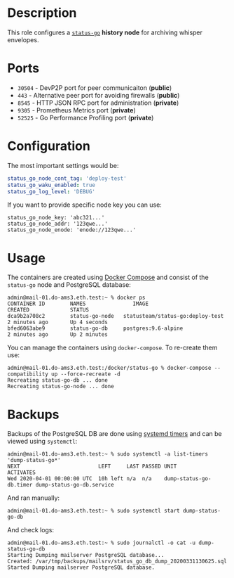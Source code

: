# Description

This role configures a [`status-go`](https://github.com/status-im/status-go) __history node__ for archiving whisper envelopes.

# Ports

* `30504` - DevP2P port for peer communicaiton (__public__)
* `443` - Alternative peer port for avoiding firewalls (__public__)
* `8545` - HTTP JSON RPC port for administration (__private__)
* `9305` - Prometheus Metrics port (__private__)
* `52525` - Go Performance Profiling port (__private__)

# Configuration

The most important settings would be:
```yaml
status_go_node_cont_tag: 'deploy-test'
status_go_waku_enabled: true
status_go_log_level: 'DEBUG'
```
If you want to provide specific node key you can use:
```
status_go_node_key: 'abc321...'
status_go_node_addr: '123qwe...'
status_go_node_enode: 'enode://123qwe...'
```

# Usage

The containers are created using [Docker Compose](https://docs.docker.com/compose/) and consist of the `status-go` node and PostgreSQL database:
```
admin@mail-01.do-ams3.eth.test:~ % docker ps 
CONTAINER ID        NAMES               IMAGE                              CREATED             STATUS
dca9b2a708c2        status-go-node   statusteam/status-go:deploy-test   2 minutes ago       Up 4 seconds
bfed6063abe9        status-go-db     postgres:9.6-alpine                2 minutes ago       Up 2 minutes
```
You can manage the containers using `docker-compose`. To re-create them use:
```
admin@mail-01.do-ams3.eth.test:/docker/status-go % docker-compose --compatibility up --force-recreate -d
Recreating status-go-db ... done
Recreating status-go-node ... done
```

# Backups

Backups of the PostgreSQL DB are done using [systemd timers](https://www.freedesktop.org/software/systemd/man/systemd.timer.html) and can be viewed using `systemctl`:
```
admin@mail-01.do-ams3.eth.test:~ % sudo systemctl -a list-timers 'dump-status-go*'   
NEXT                         LEFT     LAST PASSED UNIT                       ACTIVATES
Wed 2020-04-01 00:00:00 UTC  10h left n/a  n/a    dump-status-go-db.timer dump-status-go-db.service
```
And ran manually:
```
admin@mail-01.do-ams3.eth.test:~ % sudo systemctl start dump-status-go-db
```
And check logs:
```
admin@mail-01.do-ams3.eth.test:~ % sudo journalctl -o cat -u dump-status-go-db
Starting Dumping mailserver PostgreSQL database...
Created: /var/tmp/backups/mailsrv/status_go_db_dump_20200331130625.sql
Started Dumping mailserver PostgreSQL database.
```

